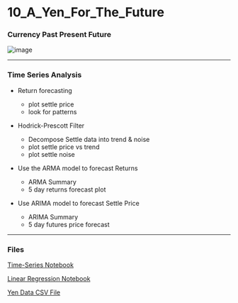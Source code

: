 # 10_A_Yen_For_The_Future
### Currency Past Present Future 

![image](https://user-images.githubusercontent.com/70820754/99487818-5fef1e80-2924-11eb-9f92-463759abfe5e.png)
- - -
### Time Series Analysis

* Return forecasting
   * plot settle price
   * look for patterns
   
* Hodrick-Prescott Filter
    
   * Decompose Settle data into trend & noise
   * plot settle price vs trend
   * plot settle noise

* Use the ARMA model to forecast Returns
    
   * ARMA Summary
   * 5 day returns forecast plot
         
* Use ARIMA model to forecast Settle Price
    
   * ARIMA Summary
   * 5 day futures price forecast
   
---

### Files

[Time-Series Notebook](https://github.com/kary2003/10_A_Yen_For_The_Future/blob/main/time_series_analysis.ipynb)

[Linear Regression Notebook](https://github.com/kary2003/10_A_Yen_For_The_Future/blob/main/regression_analysis.ipynb)

[Yen Data CSV File](https://github.com/kary2003/10_A_Yen_For_The_Future/blob/main/yen.csv)

